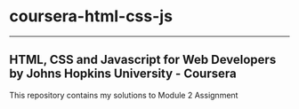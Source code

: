 # coursera-html-css-js
---
HTML, CSS and Javascript for Web Developers by Johns Hopkins University - Coursera
---
This repository contains my solutions to Module 2 Assignment 
